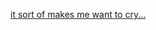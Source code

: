 [it sort of makes me want to cry...](http://2.bp.blogspot.com/-8VIW5EHOXis/VC6PctbH9kI/AAAAAAAAM0s/n_5JtDdrhQY/s1600/IMG_3434.JPG)
